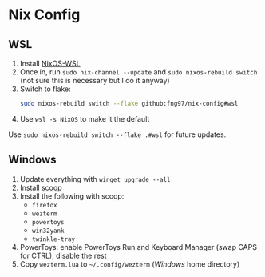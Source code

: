 # Nix Config

## WSL

1. Install [NixOS-WSL](https://github.com/nix-community/NixOS-WSL)
2. Once in, run `sudo nix-channel --update` and `sudo nixos-rebuild switch` (not sure this is necessary but I do it anyway)
3. Switch to flake:
   ```bash
   sudo nixos-rebuild switch --flake github:fng97/nix-config#wsl
   ```
4. Use `wsl -s NixOS` to make it the default

Use `sudo nixos-rebuild switch --flake .#wsl` for future updates.

## Windows

1. Update everything with `winget upgrade --all`
2. Install [scoop](https://scoop.sh/)
3. Install the following with scoop:
   - `firefox`
   - `wezterm`
   - `powertoys`
   - `win32yank`
   - `twinkle-tray`
4. PowerToys: enable PowerToys Run and Keyboard Manager (swap CAPS for CTRL), disable the rest
5. Copy `wezterm.lua` to `~/.config/wezterm` (_Windows_ home directory)
